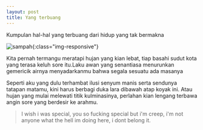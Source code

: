 ```yaml
---
layout: post
title: Yang terbuang
---
```


Kumpulan hal-hal yang terbuang dari hidup yang tak bermakna

![sampah](/assets/images/post/sampah.jpg){:class="img-responsive"}

Kita pernah termangu meratapi hujan yang kian lebat, tiap basahi sudut kota yang terasa keluh sore itu.Laku awan yang senantiasa menurunkan gemericik airnya menyadarkanmu bahwa segala sesuatu ada masanya

Seperti aku yang dulu terhambat ilusi senyum manis serta sendunya tatapan matamu, kini harus berbagi duka lara dibawah atap koyak ini. Atau hujan yang mulai melewati titik kulminasinya, perlahan kian lengang terbawa angin sore yang berdesir ke arahmu.

> I wish i was special, you so fucking special
> but i'm creep, i'm not anyone
> what the hell im doing here, i dont belong it.
<amp-img width="600" height="500" layout="responsive" src="/assets/images/sampah.jpg"></amp-img>
